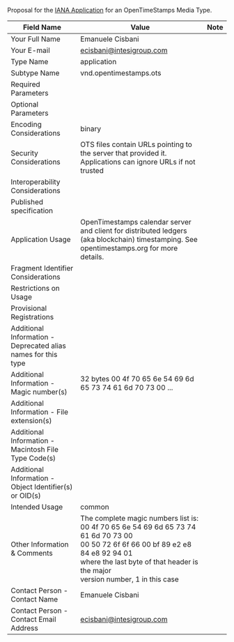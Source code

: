 Proposal for the [IANA Application](https://www.iana.org/form/media-types) for an OpenTimeStamps Media Type.

| Field Name | Value | Note |
|--|--|--|
| Your Full Name | Emanuele Cisbani ||
|Your E-mail | ecisbani@intesigroup.com ||
| Type Name | application ||
| Subtype Name | vnd.opentimestamps.ots ||
| Required Parameters
| Optional Parameters
| Encoding Considerations | binary ||
| Security Considerations | OTS files contain URLs pointing to the server that provided it. Applications can ignore URLs if not trusted ||
| Interoperability Considerations
| Published specification
| Application Usage | OpenTimestamps calendar server and client for distributed ledgers (aka blockchain) timestamping. See opentimestamps.org for more details. ||
| Fragment Identifier Considerations
| Restrictions on Usage
| Provisional Registrations
| Additional Information - Deprecated alias names for this type
| Additional Information - Magic number(s) | 32 bytes 00 4f 70 65 6e 54 69 6d 65 73 74 61 6d 70 73 00 ... ||
| Additional Information - File extension(s)
| Additional Information - Macintosh File Type Code(s)
| Additional Information - Object Identifier(s) or OID(s)
| Intended Usage | common ||
| Other Information & Comments | The complete magic numbers list is: <br /> 00 4f 70 65 6e 54 69 6d 65 73 74 61 6d 70 73 00 <br /> 00 50 72 6f 6f 66 00 bf 89 e2 e8 84 e8 92 94 01 <br /> where the last byte of that header is the major <br /> version number, 1 in this case ||
| Contact Person - Contact Name | Emanuele Cisbani ||
| Contact Person - Contact Email Address | ecisbani@intesigroup.com ||
